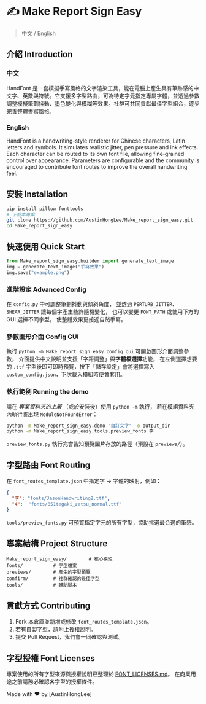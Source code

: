 # ✍️ Make Report Sign Easy

> 中文 / English

## 介紹 Introduction

### 中文
HandFont 是一套模擬手寫風格的文字渲染工具，能在電腦上產生具有筆跡感的中文字、英數與符號。它支援多字型路由，可為特定字元指定專屬字體，並透過參數調整模擬筆劃抖動、墨色變化與模糊等效果。社群可共同貢獻最佳字型組合，逐步完善整體書寫風格。

### English
HandFont is a handwriting-style renderer for Chinese characters, Latin letters and symbols. It simulates realistic jitter, pen pressure and ink effects. Each character can be routed to its own font file, allowing fine‑grained control over appearance. Parameters are configurable and the community is encouraged to contribute font routes to improve the overall handwriting feel.

## 安裝 Installation
```bash
pip install pillow fonttools
# 下載本專案
git clone https://github.com/AustinHongLee/Make_report_sign_easy.git
cd Make_report_sign_easy
```

## 快速使用 Quick Start
```python
from Make_report_sign_easy.builder import generate_text_image
img = generate_text_image("手寫效果")
img.save("example.png")
```

### 進階設定 Advanced Config
在 `config.py` 中可調整筆劃抖動與傾斜角度，
並透過 `PERTURB_JITTER`、`SHEAR_JITTER` 讓每個字產生些許隨機變化，
也可以變更 `FONT_PATH` 或使用下方的 GUI 選擇不同字型，
使整體效果更接近自然手寫。

### 參數圖形介面 Config GUI
執行 `python -m Make_report_sign_easy.config_gui` 可開啟圖形介面調整參數，
介面提供中文說明並支援「字距調整」與**字體檔選擇**功能，
在左側選擇想要的 `.ttf` 字型後即可即時預覽，按下「儲存設定」會將選擇寫入
`custom_config.json`，下次載入模組時便會套用。

### 執行範例 Running the demo
請在 *專案資料夾的上層* （或於安裝後）使用 `python -m` 執行，
若在模組資料夾內執行將出現 `ModuleNotFoundError`：

```bash
python -m Make_report_sign_easy.demo "自訂文字" -o output_dir
python -m Make_report_sign_easy.tools.preview_fonts 李
```
`preview_fonts.py` 執行完會告知預覽圖片存放的路徑（預設在 `previews/`）。

## 字型路由 Font Routing
在 `font_routes_template.json` 中指定字 → 字體的映射，例如：
```json
{
  "李": "fonts/JasonHandwriting2.ttf",
  "4":  "fonts/851tegaki_zatsu_normal.ttf"
}
```
`tools/preview_fonts.py` 可預覽指定字元的所有字型，協助挑選最合適的筆感。

## 專案結構 Project Structure
```
Make_report_sign_easy/        # 核心模組
fonts/           # 字型檔案
previews/        # 產生的字型預覽
confirm/         # 社群確認的最佳字型
tools/           # 輔助腳本
```

## 貢獻方式 Contributing
1. Fork 本倉庫並新增或修改 `font_routes_template.json`。
2. 若有自製字型，請附上授權說明。
3. 提交 Pull Request，我們會一同確認與測試。

## 字型授權 Font Licenses
專案使用的所有字型來源與授權說明已整理於 [FONT_LICENSES.md](FONT_LICENSES.md)。
在商業用途之前請務必確認各字型的授權條件。

Made with ❤️ by [AustinHongLee]
